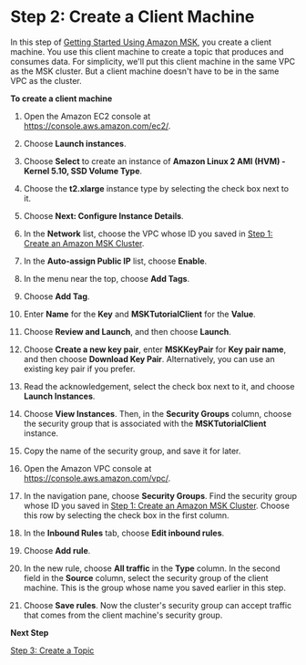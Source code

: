 # Step 2: Create a Client Machine<a name="create-client-machine"></a>

In this step of [Getting Started Using Amazon MSK](getting-started.md), you create a client machine\. You use this client machine to create a topic that produces and consumes data\. For simplicity, we'll put this client machine in the same VPC as the MSK cluster\. But a client machine doesn't have to be in the same VPC as the cluster\.

**To create a client machine**

1. Open the Amazon EC2 console at [https://console\.aws\.amazon\.com/ec2/](https://console.aws.amazon.com/ec2/)\.

1. Choose **Launch instances**\.

1. Choose **Select** to create an instance of **Amazon Linux 2 AMI \(HVM\) \- Kernel 5\.10, SSD Volume Type**\.

1. Choose the **t2\.xlarge** instance type by selecting the check box next to it\.

1. Choose **Next: Configure Instance Details**\.

1. In the **Network** list, choose the VPC whose ID you saved in [Step 1: Create an Amazon MSK Cluster](create-cluster.md)\.

1. In the **Auto\-assign Public IP** list, choose **Enable**\.

1. In the menu near the top, choose **Add Tags**\.

1. Choose **Add Tag**\.

1. Enter **Name** for the **Key** and **MSKTutorialClient** for the **Value**\.

1. Choose **Review and Launch**, and then choose **Launch**\.

1. Choose **Create a new key pair**, enter **MSKKeyPair** for **Key pair name**, and then choose **Download Key Pair**\. Alternatively, you can use an existing key pair if you prefer\.

1. Read the acknowledgement, select the check box next to it, and choose **Launch Instances**\.

1. Choose **View Instances**\. Then, in the **Security Groups** column, choose the security group that is associated with the **MSKTutorialClient** instance\.

1. Copy the name of the security group, and save it for later\.

1. Open the Amazon VPC console at [https://console\.aws\.amazon\.com/vpc/](https://console.aws.amazon.com/vpc/)\.

1. In the navigation pane, choose **Security Groups**\. Find the security group whose ID you saved in [Step 1: Create an Amazon MSK Cluster](create-cluster.md)\. Choose this row by selecting the check box in the first column\.

1. In the **Inbound Rules** tab, choose **Edit inbound rules**\.

1. Choose **Add rule**\.

1. In the new rule, choose **All traffic** in the **Type** column\. In the second field in the **Source** column, select the security group of the client machine\. This is the group whose name you saved earlier in this step\.

1. Choose **Save rules**\. Now the cluster's security group can accept traffic that comes from the client machine's security group\.

**Next Step**

[Step 3: Create a Topic](create-topic.md)